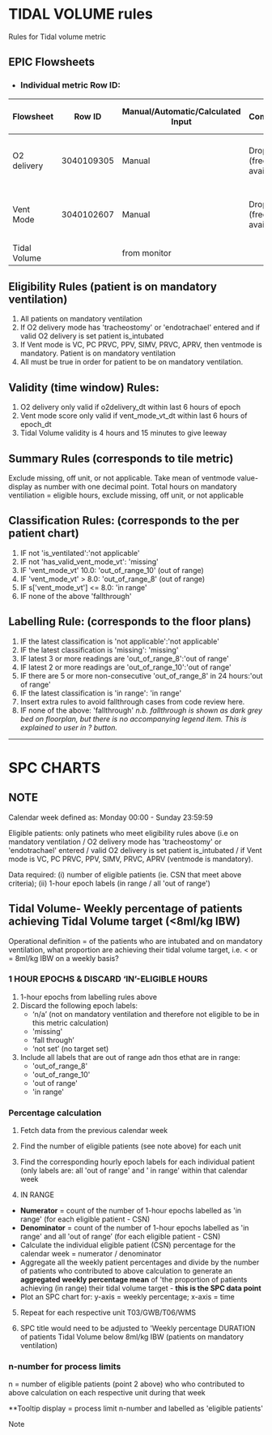 # TIDAL VOLUME rules
Rules for Tidal volume metric

 ## EPIC Flowsheets


* ### Individual metric Row ID:
| Flowsheet | Row ID | Manual/Automatic/Calculated Input | Comments | Expected documentation frequency|
  |-|-|-|-|-|
  |O2 delivery|3040109305|Manual| Drop down (free text available)| Hourly (varies depending on patient's clinical condition)|
  |Vent Mode|3040102607|Manual| Drop down (free text available)|  Hourly (varies depending on patient's clinical condition)|
  |Tidal Volume||from monitor||

  ## Eligibility Rules (patient is on mandatory ventilation)
 1)  All patients on mandatory ventilation 
  2) If O2 delivery mode has 'tracheostomy' or 'endotrachael' entered and if valid O2 delivery is set patient is_intubated
 4)  If Vent mode is VC, PC PRVC, PPV, SIMV, PRVC, APRV, then ventmode is mandatory. Patient is on mandatory ventilation
 5)  All must be true in order for patient to be on mandatory ventilation.
    

## Validity (time window) Rules: 

1) O2 delivery only valid if o2delivery_dt within last 6 hours of epoch 
2) Vent mode score only valid if vent_mode_vt_dt within last 6 hours of epoch_dt
3) Tidal Volume validity is 4 hours and 15 minutes to give leeway 

## Summary Rules (corresponds to tile metric) 
Exclude missing, off unit, or not applicable. Take mean of ventmode value- display as number with one decimal point. 
Total hours on mandatory ventiliation = eligible hours, exclude missing, off unit, or not applicable

## Classification Rules: (corresponds to the per patient chart) 

   1. IF not 'is_ventilated':'not applicable'
   2. IF not 'has_valid_vent_mode_vt': 'missing' 
   3. IF 'vent_mode_vt' 10.0:  'out_of_range_10' (out of range) 
   4. IF 'vent_mode_vt' > 8.0: 'out_of_range_8' (out of range) 
   5. IF s['vent_mode_vt'] <= 8.0: 'in range' 
   6. IF none of the above 'fallthrough' 

## Labelling Rule: (corresponds to the floor plans)     

  1. IF the latest classification is 'not applicable':'not applicable' 
  2. IF the latest classification is 'missing': 'missing' 
  3. IF latest 3 or more readings are 'out_of_range_8':'out of range' 
  4. IF latest 2 or more readings are 'out_of_range_10':'out of range' 
  5. IF there are 5 or more non-consecutive 'out_of_range_8' in 24 hours:'out of range'
  6. IF the latest classification is 'in range': 'in range'
  7. Insert extra rules to avoid fallthrough cases from code review here.
  8.  IF none of the above: 'fallthrough'
*n.b. fallthrough is shown as dark grey bed on floorplan, but there is no accompanying legend item. This is explained to user in ? button.*
 ---    

# SPC CHARTS 

## NOTE

Calendar week defined as: Monday 00:00 - Sunday 23:59:59

Eligible patients: only patinets who meet eligibility rules above (i.e on mandatory ventilation / O2 delivery mode has 'tracheostomy' or 'endotrachael' entered / valid O2 delivery is set patient is_intubated / if Vent mode is VC, PC PRVC, PPV, SIMV, PRVC, APRV (ventmode is mandatory).

Data required: (i) number of eligible patients (ie. CSN that meet above criteria); (ii) 1-hour epoch labels (in range / all 'out of range')

##  Tidal Volume- Weekly percentage of patients achieving Tidal Volume target (<8ml/kg IBW)

Operational definition = of the patients who are intubated and on mandatory ventilation, what proportion are achieving their tidal volume target, i.e. < or = 8ml/kg IBW on a weekly basis?

### 1 HOUR EPOCHS & DISCARD ‘IN’-ELIGIBLE HOURS 
1. 1-hour epochs from labelling rules above
2. Discard the following epoch labels:
     - ‘n/a’ (not on mandatory ventilation and therefore not eligible to be in this metric calculation)
     - 'missing'
     - ‘fall through’
     - ‘not set’ (no target set)
3. Include all labels that are out of range adn thos ethat are in range:
     -  'out_of_range_8'
     -  'out_of_range_10'
     -  'out of range'
     -  'in range'

### Percentage calculation
1. Fetch data from the previous calendar week
2. Find the number of eligible patients (see note above) for each unit
3. Find the corresponding hourly epoch labels for each individual patient (only labels are: all 'out of range' and ' in range' within that calendar week

4. IN RANGE
- **Numerator** = count of the number of 1-hour epochs labelled as 'in range' (for each eligible patient - CSN)
- **Denominator** = count of the number of 1-hour epochs labelled as 'in range' and all 'out of range’ (for each eligible patient - CSN)
- Calculate the individual eligible patient (CSN) percentage for the calendar week = numerator / denominator
- Aggregate all the weekly patient percentages and divide by the number of patients who contributed to above calculation to generate an **aggregated weekly percentage mean** of 'the proportion of patients achieving (in range) their tidal volume target - **this is the SPC data point**
- Plot an SPC chart for: y-axis = weekly percentage; x-axis = time

5. Repeat for each respective unit T03/GWB/T06/WMS

8. SPC title would need to be adjusted to 'Weekly percentage DURATION of patients Tidal Volume below 8ml/kg IBW (patients on mandatory ventilation)
 
### n-number for process limits

n = number of eligible patients (point 2 above) who who contributed to above calculation on each respective unit during that week

**Tooltip display = process limit n-number and labelled as 'eligible patients' 

> [!NOTE]
